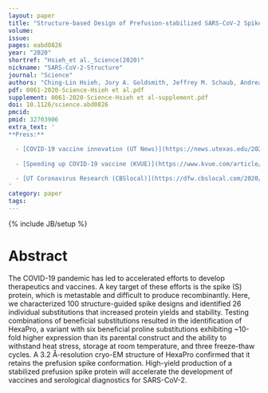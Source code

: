 ```yaml
---
layout: paper
title: "Structure-based Design of Prefusion-stabilized SARS-CoV-2 Spikes"
volume:
issue:
pages: eabd0826
year: "2020"
shortref: "Hsieh_et al._Science(2020)"
nickname: "SARS-CoV-2-Structure"
journal: "Science"
authors: "Ching-Lin Hsieh, Jory A. Goldsmith, Jeffrey M. Schaub, Andrea M. DiVenere, Hung-Che Kuo, Kamyab Javanmardi, Kevin C. Le, Daniel Wrapp, Alison Gene-Wei Lee, Yutong Liu, Chia-Wei Chou, Patrick O. Byrne, Christy K. Hjorth, Nicole V. Johnson, John Ludes-Meyers, Annalee W. Nguyen, Juyeon Park, Nianshuang Wang, Dzifa Amengor, Jason J. Lavinder, Gregory C. Ippolito, Jennifer A. Maynard&dagger;, Ilya J. Finkelstein&dagger; & Jason S. McLellan&dagger; (&dagger; co-corresponding)"
pdf: 0061-2020-Science-Hsieh et al.pdf
supplement: 0061-2020-Science-Hsieh et al-supplement.pdf
doi: 10.1126/science.abd0826
pmcid:
pmid: 32703906
extra_text: '
**Press:**

  - [COVID-19 vaccine innovation (UT News)](https://news.utexas.edu/2020/07/23/covid-19-vaccine-innovation-could-dramatically-speed-up-worldwide-production/)
  
  - [Speeding up COVID-19 vaccine (KVUE)](https://www.kvue.com/article/news/health/coronavirus/coronavirus-vaccine-ut-austin-research/269-8b2762cc-f721-4315-830e-11aca4f41e7d)
  
  - [UT Coronavirus Research (CBSlocal)](https://dfw.cbslocal.com/2020/07/23/ut-coronavirus-research-faster-vaccine-production/)
'
category: paper
tags:
---
```

{% include JB/setup %}

# Abstract
The COVID-19 pandemic has led to accelerated efforts to develop therapeutics and vaccines. A key target of these efforts is the spike (S) protein, which is metastable and difficult to produce recombinantly. Here, we characterized 100 structure-guided spike designs and identified 26 individual substitutions that increased protein yields and stability. Testing combinations of beneficial substitutions resulted in the identification of HexaPro, a variant with six beneficial proline substitutions exhibiting ~10-fold higher expression than its parental construct and the ability to withstand heat stress, storage at room temperature, and three freeze-thaw cycles. A 3.2 Å-resolution cryo-EM structure of HexaPro confirmed that it retains the prefusion spike conformation. High-yield production of a stabilized prefusion spike protein will accelerate the development of vaccines and serological diagnostics for SARS-CoV-2.